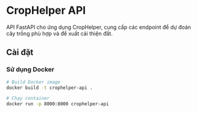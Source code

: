# CropHelper API

API FastAPI cho ứng dụng CropHelper, cung cấp các endpoint để dự đoán cây trồng phù hợp và đề xuất cải thiện đất.

## Cài đặt

### Sử dụng Docker

```bash
# Build Docker image
docker build -t crophelper-api .

# Chạy container
docker run -p 8000:8000 crophelper-api

